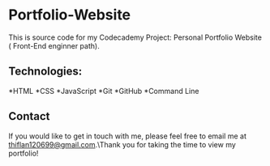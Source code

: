 # Portfolio-Website
This is source code for my Codecademy Project: Personal Portfolio Website ( Front-End enginner path).

## Technologies:
*HTML
*CSS
*JavaScript
*Git
*GitHub
*Command Line

## Contact
If you would like to get in touch with me, please feel free to email me at thiflan120699@gmail.com.\Thank you for taking the time to view my portfolio!
